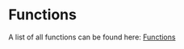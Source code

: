 <!----------------------------------------------------------------------------
Copyright @ 2021-2022 Codam Coding College. All rights reserved.
See copyright and license notice in the root project for more information.
----------------------------------------------------------------------------->

# Functions

A list of all functions can be found here: [Functions](https://bit.ly/3aWZL7C)

